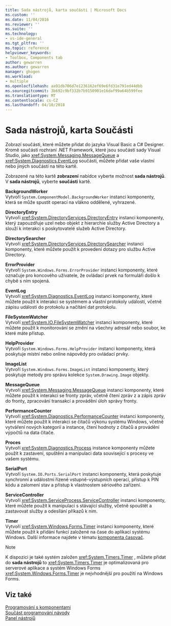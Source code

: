 ```yaml
---
title: Sada nástrojů, karta součásti | Microsoft Docs
ms.custom: ''
ms.date: 11/04/2016
ms.reviewer: ''
ms.suite: ''
ms.technology:
- vs-ide-general
ms.tgt_pltfrm: ''
ms.topic: reference
helpviewer_keywords:
- Toolbox, Components tab
author: gewarren
ms.author: gewarren
manager: ghogen
ms.workload:
- multiple
ms.openlocfilehash: aa91db706d7e1236162ef69e6fd31e791ed44dbb
ms.sourcegitcommit: 3b692c9bf332b7b9150901e16daf99a64b599fee
ms.translationtype: MT
ms.contentlocale: cs-CZ
ms.lasthandoff: 04/10/2018
---
```

# <a name="toolbox-components-tab"></a>Sada nástrojů, karta Součásti

Zobrazí součásti, které můžete přidat do jazyka Visual Basic a C# Designer. Kromě součásti rozhraní .NET Framework, které jsou součástí sady Visual Studio, jako <xref:System.Messaging.MessageQueue> a <xref:System.Diagnostics.EventLog> součásti, můžete přidat vaše vlastní nebo jiných součástí na této kartě.
  
 Zobrazené na této kartě **zobrazení** nabídce vyberte možnost **sada nástrojů**. V **sada nástrojů**, vyberte **součásti** kartě.  
  
 **BackgroundWorker**  
 Vytvoří `System.ComponentModel.BackgroundWorker` instanci komponenty, která se může spustit operací na vlákno oddělené, vyhrazené.  
  
 **DirectoryEntry**  
 Vytvoří <xref:System.DirectoryServices.DirectoryEntry> instanci komponenty, který zapouzdřuje uzel nebo objekt z hierarchie služby Active Directory a slouží k interakci s poskytovatelé služeb Active Directory.  
  
 **DirectorySearcher**  
 Vytvoří <xref:System.DirectoryServices.DirectorySearcher> instanci komponenty, které můžete použít k provedení dotazy pro službu Active Directory.  
  
 **ErrorProvider**  
 Vytvoří `System.Windows.Forms.ErrorProvider` instanci komponenty, které označuje pro koncového uživatele, že ovládací prvek na formuláři došlo k chybě s ním spojená.  
  
 **EventLog**  
 Vytvoří <xref:System.Diagnostics.EventLog> instanci komponenty, které můžete použít k interakci se systémem a vlastní protokoly událostí, včetně zápisu události do protokolu a načítání dat protokolu.
  
 **FileSystemWatcher**  
 Vytvoří <xref:System.IO.FileSystemWatcher> instanci komponenty, které můžete použít k monitorování se změní na všechny adresář nebo soubor, ke které máte přístup.
  
 **HelpProvider**  
 Vytvoří `System.Windows.Forms.HelpProvider` instanci komponenty, která poskytuje místní nebo online nápovědy pro ovládací prvky.  
  
 **ImageList**  
 Vytvoří `System.Windows.Forms.ImageList` instanci komponenty, který poskytuje metody pro správu kolekce `System.Drawing.Image` objekty.  
  
 **MessageQueue**  
 Vytvoří <xref:System.Messaging.MessageQueue> instanci komponenty, které můžete použít k interakci se fronty zpráv, včetně čtení zpráv z a zápis zpráv do fronty, zpracování transakcí a provádění úloh správy fronty.

 **PerformanceCounter**  
 Vytvoří <xref:System.Diagnostics.PerformanceCounter> instanci komponenty, které můžete použít k interakci se čítačů výkonu systému Windows, včetně vytváření nových kategorií a instance, čtení hodnoty z čítačů a provádění výpočtů na data čítače.
  
 **Proces**  
 Vytvoří <xref:System.Diagnostics.Process> instance komponenty můžete použít k zastavení, spuštění a manipulaci data související s procesy ve vašem systému.
  
 **SerialPort**  
 Vytvoří `System.IO.Ports.SerialPort` instanci komponenty, která poskytuje synchronní a událostmi řízené vstupně-výstupních operací, přístup k PIN kódu a zalomení stav a přístup k vlastnostem sériového zařízení.  
  
 **ServiceController**  
 Vytvoří <xref:System.ServiceProcess.ServiceController> instanci komponenty, které můžete použít k manipulaci s stávající služby, včetně spouštět a zastavovat služby a odesílání příkazů k nim.
  
 **Timer**  
 Vytvoří <xref:System.Windows.Forms.Timer> instanci komponenty, které můžete použít k přidání funkcí založené na čase do aplikací systému Windows. Další informace najdete v tématu [komponenta časovač](/dotnet/framework/winforms/controls/timer-component-windows-forms).  
  
> [!NOTE]
>  K dispozici je také systém založen <xref:System.Timers.Timer> , můžete přidat do **sada nástrojů** to <xref:System.Timers.Timer> je optimalizovaná pro serverové aplikace a systém Windows Forms <xref:System.Windows.Forms.Timer> je nejvhodnější pro použití na Windows Forms.  
  
## <a name="see-also"></a>Viz také

[Programování s komponentami](http://msdn.microsoft.com/Library/d4d4fcb4-e0b8-46b3-b679-7ee0026eb9e3)  
[Součást programování návody](http://msdn.microsoft.com/Library/373cacf7-479e-4b05-991c-5cb18824e913)  
[Panel nástrojů](../../ide/reference/toolbox.md)